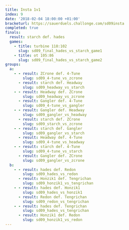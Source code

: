 ```yaml
---
title: Insta 1v1
index: 9
date: '2018-02-04 18:00:00 +01:00'
bracketurl: https://sauerduels.challonge.com/sd09insta
completed: true
finals:
  result: starch def. hades
  games:
    - title: turbine 118:102
      slug: sd09_final_hades_vs_starch_game1
    - title: ot 105:86
      slug: sd09_final_hades_vs_starch_game2
groups:
  a:
    - - result: ZCrone def. 4-Tune
        slug: sd09_4-tune_vs_zcrone
      - result: starch def. Headway
        slug: sd09_headway_vs_starch
    - - result: Headway def. ZCrone
        slug: sd09_headway_vs_zcrone
      - result: Gangler def. 4-Tune
        slug: sd09_4-tune_vs_gangler
    - - result: Gangler def. Headway
        slug: sd09_gangler_vs_headway
      - result: starch def. ZCrone
        slug: sd09_starch_vs_zcrone
    - - result: starch def. Gangler
        slug: sd09_gangler_vs_starch
      - result: Headway def. 4-Tune
        slug: sd09_4-tune_vs_headway
    - - result: starch def. 4-Tune
        slug: sd09_4-tune_vs_starch
      - result: Gangler def. ZCrone
        slug: sd09_gangler_vs_zcrone
  b:
    - - result: hades def. Redon
        slug: sd09_hades_vs_redon
      - result: Honzik1 def. Tengrichan
        slug: sd09_honzik1_vs_tengrichan
    - - result: hades def. Honzik1
        slug: sd09_hades_vs_honzik1
      - result: Redon def. Tengrichan
        slug: sd09_redon_vs_tengrichan
    - - result: hades def. Tengrichan
        slug: sd09_hades_vs_tengrichan
      - result: Honzik1 def. Redon
        slug: sd09_honzik1_vs_redon
---
```

